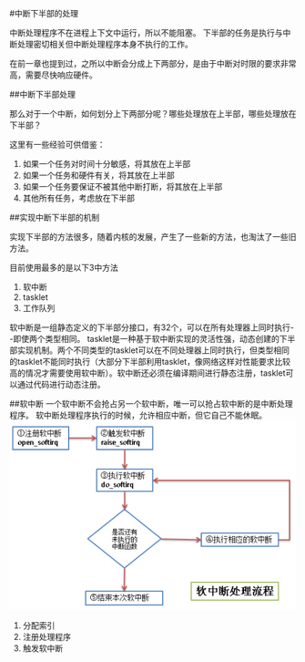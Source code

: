 #中断下半部的处理

中断处理程序不在进程上下文中运行，所以不能阻塞。
下半部的任务是执行与中断处理密切相关但中断处理程序本身不执行的工作。


在前一章也提到过，之所以中断会分成上下两部分，是由于中断对时限的要求非常高，需要尽快响应硬件。

##中断下半部处理

那么对于一个中断，如何划分上下两部分呢？哪些处理放在上半部，哪些处理放在下半部？

这里有一些经验可供借鉴：

1. 如果一个任务对时间十分敏感，将其放在上半部
2. 如果一个任务和硬件有关，将其放在上半部
3. 如果一个任务要保证不被其他中断打断，将其放在上半部
4. 其他所有任务，考虑放在下半部

##实现中断下半部的机制

实现下半部的方法很多，随着内核的发展，产生了一些新的方法，也淘汰了一些旧方法。

目前使用最多的是以下3中方法

1. 软中断
2. tasklet
3. 工作队列

软中断是一组静态定义的下半部分接口，有32个，可以在所有处理器上同时执行--即使两个类型相同。
tasklet是一种基于软中断实现的灵活性强，动态创建的下半部实现机制。两个不同类型的tasklet可以在不同处理器上同时执行，但类型相同的tasklet不能同时执行（大部分下半部利用tasklet，像网络这样对性能要求比较高的情况才需要使用软中断）。软中断还必须在编译期间进行静态注册，tasklet可以通过代码进行动态注册。

##软中断
一个软中断不会抢占另一个软中断，唯一可以抢占软中断的是中断处理程序。
软中断处理程序执行的时候，允许相应中断，但它自己不能休眠。
![image](https://github.com/Rouen007/luangss.github.io/blob/master/image-lib/8.1.PNG)
1. 分配索引
2. 注册处理程序
3. 触发软中断









